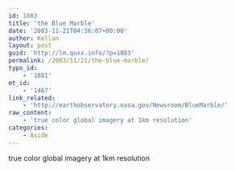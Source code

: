 ```yaml
---
id: 1883
title: 'the Blue Marble'
date: '2003-11-21T04:26:07+00:00'
author: Kellan
layout: post
guid: 'http://lm.quxx.info/?p=1883'
permalink: /2003/11/21/the-blue-marble/
typo_id:
    - '1881'
mt_id:
    - '1467'
link_related:
    - 'http://earthobservatory.nasa.gov/Newsroom/BlueMarble/'
raw_content:
    - 'true color global imagery at 1km resolution'
categories:
    - Aside
---
```


true color global imagery at 1km resolution